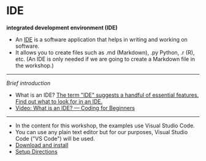 # IDE 

**integrated development environment (IDE)** 
* An [IDE](https://www.codecademy.com/article/what-is-an-ide) is a software application that helps in writing and working on software. 
* It allows you to create files such as .md (Markdown), .py Python, .r (R), etc. (An IDE is only needed if we are going to create a Markdown file in the workshop.)
________
*Brief introduction* 
* What is an IDE? [The term "IDE" suggests a handful of essential features. Find out what to look for in an IDE.](https://opensource.com/resources/what-ide)
* [Video: What is an IDE? — Coding for Beginners](https://youtu.be/Whps_IeaetM?si=kyLokiAAItjmY7dP)

__________

- In the content for this workshop, the examples use Visual Studio Code.
- You can use any plain text editor but for our purposes, Visual Studio Code ("VS Code") will be used.
 - [Download and install](https://code.visualstudio.com/)
 - [Setup Directions](https://code.visualstudio.com/docs/setup/setup-overview)

